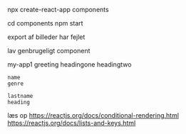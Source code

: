 npx create-react-app components

cd components
npm start

export af billeder har fejlet

lav genbrugeligt component

my-app1
  greeting
    headingone
    headingtwo

    name
    genre

    lastname
    heading

læs op
  https://reactjs.org/docs/conditional-rendering.html
  https://reactjs.org/docs/lists-and-keys.html
